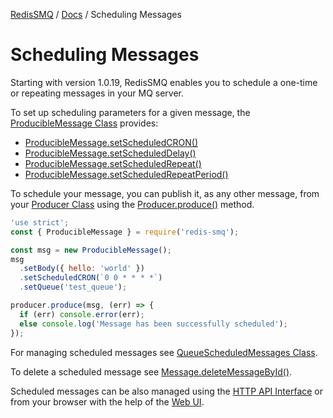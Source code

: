 [RedisSMQ](../README.md) / [Docs](README.md) / Scheduling Messages

# Scheduling Messages

Starting with version 1.0.19, RedisSMQ enables you to schedule a one-time or repeating messages in your MQ server.

To set up scheduling parameters for a given message, the [ProducibleMessage Class](api/classes/ProducibleMessage.md) provides:

- [ProducibleMessage.setScheduledCRON()](api/classes/ProducibleMessage.md#setscheduledcron)
- [ProducibleMessage.setScheduledDelay()](api/classes/ProducibleMessage.md#setscheduleddelay)
- [ProducibleMessage.setScheduledRepeat()](api/classes/ProducibleMessage.md#setscheduledrepeat)
- [ProducibleMessage.setScheduledRepeatPeriod()](api/classes/ProducibleMessage.md#setscheduledrepeatperiod)

To schedule your message, you can publish it, as any other message, from your [Producer Class](api/classes/Producer.md)
using the [Producer.produce()](api/classes/Producer.md#produce) method.

```javascript
'use strict';
const { ProducibleMessage } = require('redis-smq');

const msg = new ProducibleMessage();
msg
  .setBody({ hello: 'world' })
  .setScheduledCRON(`0 0 * * * *`)
  .setQueue('test_queue');

producer.produce(msg, (err) => {
  if (err) console.error(err);
  else console.log('Message has been successfully scheduled');
});
```

For managing scheduled messages see [QueueScheduledMessages Class](api/classes/QueueScheduledMessages.md).

To delete a scheduled message see [Message.deleteMessageById()](api/classes/Message.md#deletemessagebyid).

Scheduled messages can be also managed using the [HTTP API Interface](https://github.com/weyoss/redis-smq-monitor) or from your browser with the help of the [Web UI](https://github.com/weyoss/redis-smq-monitor-client).
